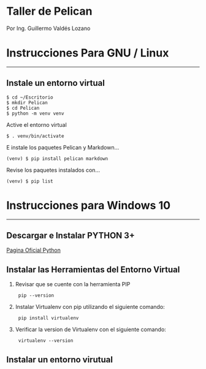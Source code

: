# Taller de Pelican

Por Ing. Guillermo Valdés Lozano

# Instrucciones Para GNU / Linux
___
## Instale un entorno virtual

    $ cd ~/Escritorio
    $ mkdir Pelican
    $ cd Pelican
    $ python -m venv venv

Active el entorno virtual

    $ . venv/bin/activate

E instale los paquetes Pelican y Markdown...

    (venv) $ pip install pelican markdown

Revise los paquetes instalados con...

    (venv) $ pip list


# Instrucciones para Windows 10
___
## Descargar e Instalar PYTHON 3+

[Pagina Oficial Python](https://www.python.org/downloads/)

## Instalar las Herramientas del Entorno Virtual
1. Revisar que se cuente con la herramienta PIP
        
        pip --version

2. Instalar Virtualenv con pip utilizando el siguiente comando:
        
        pip install virtualenv

3. Verificar la version de Virtualenv con el siguiente comando: 
        
        virtualenv --version

## Instalar un entorno virutual

